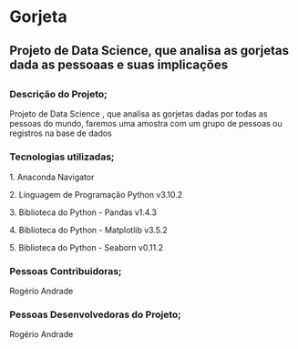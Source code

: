# Gorjeta

<h2>Projeto de Data Science, que analisa as gorjetas dada as pessoaas e suas implicações<h2/>
                                                                  
<h3>Descrição do Projeto;</h3>
    <p>Projeto de Data Science , que analisa as gorjetas dadas por todas as pessoas do mundo, faremos uma amostra com um grupo de pessoas ou registros na base de dados</p>
  
  <h3>Tecnologias utilizadas;</h3>
    <p> 1. Anaconda Navigator</p>
    <p> 2. Linguagem de Programação Python v3.10.2</p>
    <p> 3. Biblioteca do Python - Pandas v1.4.3</p>
    <p> 4. Biblioteca do Python - Matplotlib v3.5.2</p>
    <p> 5. Biblioteca do Python - Seaborn v0.11.2</p>
    
 <h3>Pessoas Contribuidoras;</h3>
  <p>Rogério Andrade</p>
  
 <h3>Pessoas Desenvolvedoras do Projeto;</h3>
  <p>Rogério Andrade</p>
